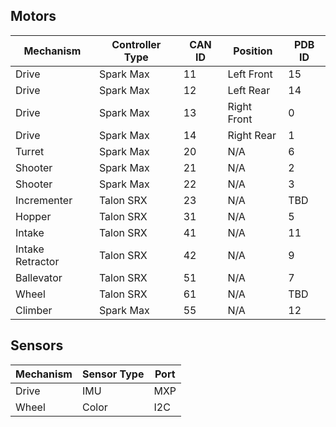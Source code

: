 ## Motors

| Mechanism        | Controller Type | CAN ID | Position    | PDB ID |
| ---------------- | --------------- | ------ | ----------- | ------ |
| Drive            | Spark Max       | 11     | Left Front  | 15     |
| Drive            | Spark Max       | 12     | Left Rear   | 14     |
| Drive            | Spark Max       | 13     | Right Front | 0      |
| Drive            | Spark Max       | 14     | Right Rear  | 1      |
| Turret           | Spark Max       | 20     | N/A         | 6      |
| Shooter          | Spark Max       | 21     | N/A         | 2      |
| Shooter          | Spark Max       | 22     | N/A         | 3      |
| Incrementer      | Talon SRX       | 23     | N/A         | TBD    |
| Hopper           | Talon SRX       | 31     | N/A         | 5      |
| Intake           | Talon SRX       | 41     | N/A         | 11     |
| Intake Retractor | Talon SRX       | 42     | N/A         | 9      |
| Ballevator       | Talon SRX       | 51     | N/A         | 7      |
| Wheel            | Talon SRX       | 61     | N/A         | TBD    |
| Climber          | Spark Max       | 55     | N/A         | 12     |

## Sensors

| Mechanism | Sensor Type         | Port    |
| --------- | ------------------- | ------- |
| Drive     | IMU                 | MXP     |
| Wheel     | Color               | I2C     |
